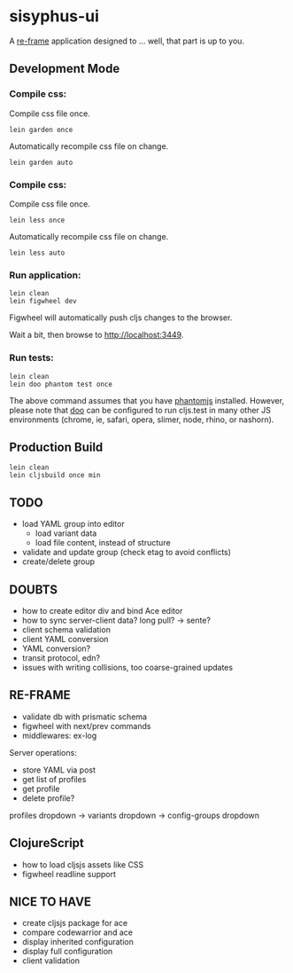 # sisyphus-ui

A [re-frame](https://github.com/Day8/re-frame) application designed to ... well, that part is up to you.

## Development Mode

### Compile css:

Compile css file once.

```
lein garden once
```

Automatically recompile css file on change.

```
lein garden auto
```

### Compile css:

Compile css file once.

```
lein less once
```

Automatically recompile css file on change.

```
lein less auto
```

### Run application:

```
lein clean
lein figwheel dev
```

Figwheel will automatically push cljs changes to the browser.

Wait a bit, then browse to [http://localhost:3449](http://localhost:3449).

### Run tests:

```
lein clean
lein doo phantom test once
```

The above command assumes that you have [phantomjs](https://www.npmjs.com/package/phantomjs) installed. However, please note that [doo](https://github.com/bensu/doo) can be configured to run cljs.test in many other JS environments (chrome, ie, safari, opera, slimer, node, rhino, or nashorn). 

## Production Build

```
lein clean
lein cljsbuild once min
```


## TODO
- load YAML group into editor
  - load variant data
  - load file content, instead of structure
- validate and update group (check etag to avoid conflicts)
- create/delete group
 

## DOUBTS
- how to create editor div and bind Ace editor
- how to sync server-client data? long pull? -> sente?
- client schema validation
- client YAML conversion
- YAML conversion?
- transit protocol, edn?
- issues with writing collisions, too coarse-grained updates


## RE-FRAME
- validate db with prismatic schema
- figwheel with next/prev commands
- middlewares: ex-log

Server operations:
- store YAML via post
- get list of profiles
- get profile
- delete profile?

profiles dropdown -> variants dropdown -> config-groups dropdown

## ClojureScript
- how to load cljsjs assets like CSS
- figwheel readline support




## NICE TO HAVE
- create cljsjs package for ace
- compare codewarrior and ace
- display inherited configuration
- display full configuration
- client validation